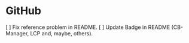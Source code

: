 # GitHub

[ ] Fix reference problem in README.
[ ] Update Badge in README (CB-Manager, LCP and, maybe, others).
